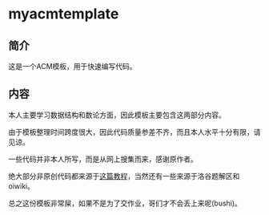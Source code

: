 # myacmtemplate

## 简介

这是一个ACM模板，用于快速编写代码。

## 内容

本人主要学习数据结构和数论方面，因此模板主要包含这两部分内容。

由于模板整理时间跨度很大，因此代码质量参差不齐，而且本人水平十分有限，请见谅。

一些代码并非本人所写，而是从网上搜集而来，感谢原作者。

绝大部分非原创代码都来源于[这篇教程](https://zhuanlan.zhihu.com/p/105467597)，当然还有一些来源于洛谷题解区和oiwiki。

总之这份模板非常屎，如果不是为了交作业，哥们才不会丢上来呢(bushi)。
